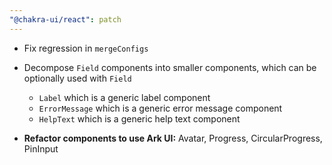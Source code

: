 ```yaml
---
"@chakra-ui/react": patch
---
```


- Fix regression in `mergeConfigs`

- Decompose `Field` components into smaller components, which can be optionally
  used with `Field`

  - `Label` which is a generic label component
  - `ErrorMessage` which is a generic error message component
  - `HelpText` which is a generic help text component

- **Refactor components to use Ark UI:** Avatar, Progress, CircularProgress,
  PinInput
